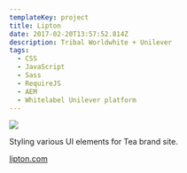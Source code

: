 ```yaml
---
templateKey: project
title: Lipton
date: 2017-02-20T13:57:52.814Z
description: Tribal Worldwhite + Unilever
tags:
  - CSS
  - JavaScript
  - Sass
  - RequireJS
  - AEM
  - Whitelabel Unilever platform
---
```


![](/img/lipton.jpg)

Styling various UI elements for Tea brand site.

[lipton.com](http://www.lipton.com/)
